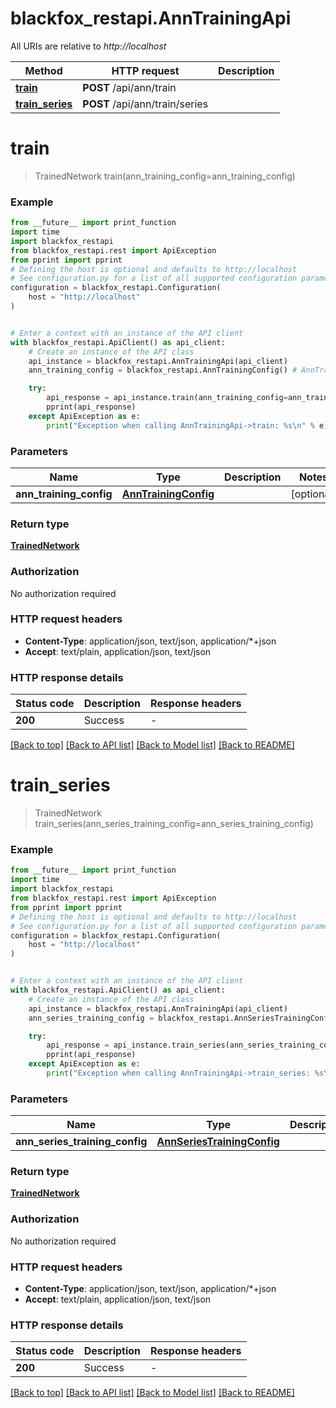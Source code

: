 # blackfox_restapi.AnnTrainingApi

All URIs are relative to *http://localhost*

Method | HTTP request | Description
------------- | ------------- | -------------
[**train**](AnnTrainingApi.md#train) | **POST** /api/ann/train | 
[**train_series**](AnnTrainingApi.md#train_series) | **POST** /api/ann/train/series | 


# **train**
> TrainedNetwork train(ann_training_config=ann_training_config)



### Example

```python
from __future__ import print_function
import time
import blackfox_restapi
from blackfox_restapi.rest import ApiException
from pprint import pprint
# Defining the host is optional and defaults to http://localhost
# See configuration.py for a list of all supported configuration parameters.
configuration = blackfox_restapi.Configuration(
    host = "http://localhost"
)


# Enter a context with an instance of the API client
with blackfox_restapi.ApiClient() as api_client:
    # Create an instance of the API class
    api_instance = blackfox_restapi.AnnTrainingApi(api_client)
    ann_training_config = blackfox_restapi.AnnTrainingConfig() # AnnTrainingConfig |  (optional)

    try:
        api_response = api_instance.train(ann_training_config=ann_training_config)
        pprint(api_response)
    except ApiException as e:
        print("Exception when calling AnnTrainingApi->train: %s\n" % e)
```

### Parameters

Name | Type | Description  | Notes
------------- | ------------- | ------------- | -------------
 **ann_training_config** | [**AnnTrainingConfig**](AnnTrainingConfig.md)|  | [optional] 

### Return type

[**TrainedNetwork**](TrainedNetwork.md)

### Authorization

No authorization required

### HTTP request headers

 - **Content-Type**: application/json, text/json, application/*+json
 - **Accept**: text/plain, application/json, text/json

### HTTP response details
| Status code | Description | Response headers |
|-------------|-------------|------------------|
**200** | Success |  -  |

[[Back to top]](#) [[Back to API list]](../README.md#documentation-for-api-endpoints) [[Back to Model list]](../README.md#documentation-for-models) [[Back to README]](../README.md)

# **train_series**
> TrainedNetwork train_series(ann_series_training_config=ann_series_training_config)



### Example

```python
from __future__ import print_function
import time
import blackfox_restapi
from blackfox_restapi.rest import ApiException
from pprint import pprint
# Defining the host is optional and defaults to http://localhost
# See configuration.py for a list of all supported configuration parameters.
configuration = blackfox_restapi.Configuration(
    host = "http://localhost"
)


# Enter a context with an instance of the API client
with blackfox_restapi.ApiClient() as api_client:
    # Create an instance of the API class
    api_instance = blackfox_restapi.AnnTrainingApi(api_client)
    ann_series_training_config = blackfox_restapi.AnnSeriesTrainingConfig() # AnnSeriesTrainingConfig |  (optional)

    try:
        api_response = api_instance.train_series(ann_series_training_config=ann_series_training_config)
        pprint(api_response)
    except ApiException as e:
        print("Exception when calling AnnTrainingApi->train_series: %s\n" % e)
```

### Parameters

Name | Type | Description  | Notes
------------- | ------------- | ------------- | -------------
 **ann_series_training_config** | [**AnnSeriesTrainingConfig**](AnnSeriesTrainingConfig.md)|  | [optional] 

### Return type

[**TrainedNetwork**](TrainedNetwork.md)

### Authorization

No authorization required

### HTTP request headers

 - **Content-Type**: application/json, text/json, application/*+json
 - **Accept**: text/plain, application/json, text/json

### HTTP response details
| Status code | Description | Response headers |
|-------------|-------------|------------------|
**200** | Success |  -  |

[[Back to top]](#) [[Back to API list]](../README.md#documentation-for-api-endpoints) [[Back to Model list]](../README.md#documentation-for-models) [[Back to README]](../README.md)

